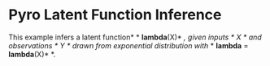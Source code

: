 # Pyro Latent Function Inference

This example infers a latent function* * **lambda**(X)* *,
given inputs * *X* * and observations * *Y* * drawn from 
exponential distribution with* * **lambda** = **lambda**(X)* *.

